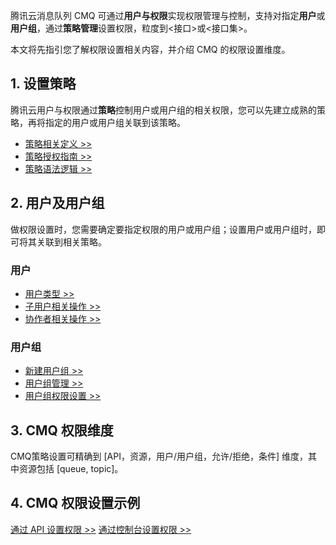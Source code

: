 腾讯云消息队列 CMQ 可通过**用户与权限**实现权限管理与控制，支持对指定**用户**或**用户组**，通过**策略管理**设置权限，粒度到<接口>或<接口集>。

本文将先指引您了解权限设置相关内容，并介绍 CMQ 的权限设置维度。

## 1. 设置策略

腾讯云用户与权限通过**策略**控制用户或用户组的相关权限，您可以先建立成熟的策略，再将指定的用户或用户组关联到该策略。

- [策略相关定义 >>](https://cloud.tencent.com/document/product/598/10600)
- [策略授权指南 >>](https://cloud.tencent.com/document/product/598/10602)
- [策略语法逻辑 >>](https://cloud.tencent.com/document/product/598/10603)

## 2. 用户及用户组

做权限设置时，您需要确定要指定权限的用户或用户组；设置用户或用户组时，即可将其关联到相关策略。

### 用户

- [用户类型 >>](https://cloud.tencent.com/document/product/598/13665)
- [子用户相关操作 >>](https://cloud.tencent.com/document/product/598/13674)
- [协作者相关操作 >>](https://cloud.tencent.com/document/product/598/36618)

### 用户组

- [新建用户组 >>](https://cloud.tencent.com/document/product/598/14985)
- [用户组管理 >>](https://cloud.tencent.com/document/product/598/10599)
- [用户组权限设置 >>](https://cloud.tencent.com/document/product/598/37299)

## 3. CMQ 权限维度
CMQ策略设置可精确到 [API，资源，用户/用户组，允许/拒绝，条件] 维度，其中资源包括 [queue, topic]。

## 4. CMQ 权限设置示例

[通过 API 设置权限 >>](/document/product/406/8619)
[通过控制台设置权限 >>](/document/product/406/8620)



